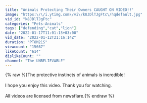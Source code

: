 ```yaml
---
title: "Animals Protecting Their Owners CAUGHT ON VIDEO!!"
image: "https:\/\/i.ytimg.com\/vi\/k8JDlTJgFtc\/hqdefault.jpg"
vid_id: "k8JDlTJgFtc"
categories: "Pets-Animals"
tags: ["defending","cat","lion"]
date: "2022-01-17T11:01:15+03:00"
vid_date: "2022-01-12T21:16:14Z"
duration: "PT8M21S"
viewcount: "15667"
likeCount: "614"
dislikeCount: ""
channel: "The UNBELIEVABLE"
---
```

{% raw %}The protective instincts of animals is incredible!<br /><br />I hope you enjoy this video. Thank you for watching.<br /><br />All videos are licensed from newsflare.{% endraw %}
